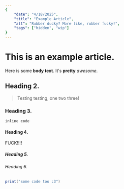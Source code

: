 ```yaml
---
{
    "date": "4/18/2025",
    "title": "Example Article",
    "alt": "Rubber ducky? More like, rubber fucky!",
    "tags": ["hidden", "wip"]
}
---
```


# This is an example article.

Here is some **body text**. It's __pretty__ *awesome*.

## Heading 2.

> Testing testing, one two three!

### Heading 3.

`inline code`

#### Heading 4.

FUCK!!!!

##### Heading 5.
###### Heading 6.

```lua
print("some code too :3")
```
